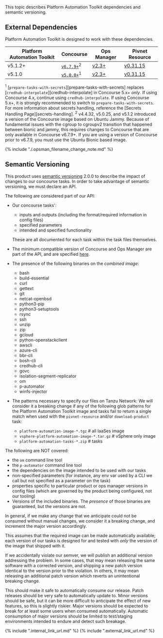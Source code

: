 This topic describes Platform Automation Toolkit dependencies and semantic versioning.

## External Dependencies
Platform Automation Toolkit is designed to work with these dependencies.

<style>
    sup {
        background-color: white;
    }
</style>

<table>
<thead>
    <tr>
        <th>Platform Automation Toolkit</th>
        <th>Concourse</th>
        <th>Ops Manager</th>
        <th>Pivnet Resource</th>
    </tr>
</thead>
<tbody>
    <tr>
        <td>v5.1.2+</td>
        <td><a href="https://concourse-ci.org"><code>v6.7.9+</code></a><sup>2</sup></td>
        <td><a href="https://network.pivotal.io/products/ops-manager/">v2.3+</a></td>
        <td><a href="https://github.com/pivotal-cf/pivnet-resource">v0.31.15</a></td>
    </tr>
    <tr>
        <td>v5.1.0</td>
        <td><a href="https://concourse-ci.org"><code>v5.0.0+</code></a><sup>1</sup></td>
        <td><a href="https://network.pivotal.io/products/ops-manager/">v2.3+</a></td>
        <td><a href="https://github.com/pivotal-cf/pivnet-resource">v0.31.15</a></td>
    </tr>
</tbody>
</table>

<sup>1</sup> 
    [`prepare-tasks-with-secrets`][prepare-tasks-with-secrets] replaces [`credhub-interpolate`][credhub-interpolate] in Concourse 5.x+ _only_. 
    If using Concourse 4.x, continue using `credhub-interpolate`.
    If using Concourse 5.x+, it is strongly recommended to switch to `prepare-tasks-with-secrets`.
    For more information about secrets handling, reference the [Secrets Handling Page][secrets-handling].
<sup>2</sup>
    v4.4.32, v5.0.25, and v5.1.2 introduced a version of the Concourse image based on Ubuntu Jammy.
    Because of fundamental issues with the cgroup to cgroupv2 transition that happened between bionic and jammy, this requires changes to Concourse that are only available in Concourse v6.7.9+.
    If you are using a version of Concourse prior to v6.7.9, you must use the Ubuntu Bionic based image.

{% include "./.opsman_filename_change_note.md" %}

## Semantic Versioning
This product uses [semantic versioning][semver] 2.0.0
to describe the impact of changes to our concourse tasks. In order to take advantage of semantic versioning, we must declare an API.

The following are considered part of our API:

- Our concourse tasks':

    - inputs and outputs (including the format/required information in config files)
    - specified parameters
    - intended and specified functionality

    These are all documented for each task within the task files themselves.

- The minimum compatible version
  of Concourse and Ops Manager
  are part of the API,
  and are specified [here][external-deps].

- The presence of the following binaries on the _combined image_:

    - bash 
    - build-essential 
    - curl 
    - gettext 
    - git 
    - netcat-openbsd 
    - python3-pip 
    - python3-setuptools 
    - rsync 
    - ssh 
    - unzip 
    - zip 
    - gcloud
    - python-openstackclient
    - awscli
    - azure-cli
    - bbr-cli
    - bosh-cli
    - credhub-cli
    - govc
    - isolation-segment-replicator
    - om
    - p-automator
    - winfs-injector
    
- The patterns necessary to specify our files on Tanzu Network:
  We will consider it a breaking change
  if any of the following glob patterns for the Platform Automation Toolkit image and tasks
  fail to return a single match
  when used with the `pivnet-resource` and/or `download-product` task:
    - `platform-automation-image-*.tgz`             # all IaaSes image
    - `vsphere-platform-automation-image-*.tar.gz`  # vSphere only image
    - `platform-automation-tasks-*.zip`             # tasks


The following are NOT covered:

- the `om` command line tool
- the `p-automator` command line tool
- the dependencies on the image intended to be used with our tasks
- non-specified parameters (for instance, any env var used by a CLI we call
  but not specified as a parameter on the task)
- properties specific to particular product or ops manager versions in config files
  (which are governed by the product being configured, not our tooling)
- Versions of the included binaries. 
  The _presence_ of those binaries are guaranteed, but the _versions_ are not.

In general, if we make any change 
that we anticipate could not be consumed without manual changes,
we consider it a breaking change, and increment the major version accordingly.

This assumes that the required image can be made automatically available;
each version of our tasks is designed for and tested with
_only_ the version of the image that shipped with it.

If we accidentally violate our semver,
we will publish an additional version addressing the problem.
In some cases, that may mean releasing the same software with a corrected version,
and shipping a new patch version identical to the version prior to the violation.
In others, it may mean releasing an additional patch version
which reverts an unintentional breaking change.

This should make it safe to automatically consume our release.
Patch releases should be very safe to automatically update to.
Minor versions should be safe,
but it can be more difficult to anticipate the effect of new features,
so this is slightly riskier.
Major versions should be expected to break
for at least some users when consumed automatically.
Automatic consumption of major versions should be limited
to test/staging environments
intended to endure and detect such breakage.


{% include ".internal_link_url.md" %}
{% include ".external_link_url.md" %}

[semver]: https://semver.org
[external-deps]: #external-dependencies
